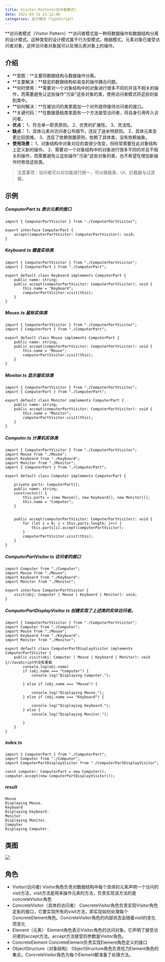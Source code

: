 ```yaml
---
title: Visitor-Pattern(访问者模式)
date: 2021-03-11 21:12:40
categories: 设计模式（TypeScript）
---
```

**访问者模式（Visitor Pattern）**访问者模式是一种将数据操作和数据结构分离的设计模式。这种类型的设计模式属于行为型模式。根据模式，元素对象已接受访问者对象，这样访问者对象就可以处理元素对象上的操作。

## 介绍
- **意图：**主要将数据结构与数据操作分离。
- **主要解决：**稳定的数据结构和易变的操作耦合问题。
- **何时使用：**需要对一个对象结构中的对象进行很多不同的并且不相关的操作，而需要避免让这些操作"污染"这些对象的类，使用访问者模式将这些封装到类中。
- **如何解决：**在被访问的类里面加一个对外提供接待访问者的接口。
- **关键代码：**在数据基础类里面有一个方法接受访问者，将自身引用传入访问者。
- **优点：**
 1、符合单一职责原则。 
2、优秀的扩展性。
 3、灵活性。
- **缺点：**
 1、具体元素对访问者公布细节，违反了迪米特原则。 
2、具体元素变更比较困难。 
3、违反了依赖倒置原则，依赖了具体类，没有依赖抽象。
- **使用场景：**
 1、对象结构中对象对应的类很少改变，但经常需要在此对象结构上定义新的操作。 
2、需要对一个对象结构中的对象进行很多不同的并且不相关的操作，而需要避免让这些操作"污染"这些对象的类，也不希望在增加新操作时修改这些类。
>注意事项：访问者可以对功能进行统一，可以做报表、UI、拦截器与过滤器。

## 示例
##### ComputerPart.ts 表示元素的接口
```
import { ComputerPartVisitor } from "./ComputerPartVisitor";

export interface ComputerPart {
    accept(computerPartVisitor: ComputerPartVisitor): void;
}
```
##### Keyboard.ts 键盘实体类
```
import { ComputerPartVisitor } from "./ComputerPartVisitor";
import { ComputerPart } from "./ComputerPart";

export default class Keyboard implements ComputerPart {
    public name: string;
    public accept(computerPartVisitor: ComputerPartVisitor): void {
        this.name = "Keyboard";
        computerPartVisitor.visit(this);
    }
}
```
##### Mouse.ts 鼠标实体类
```
import { ComputerPartVisitor } from "./ComputerPartVisitor";
import { ComputerPart } from "./ComputerPart";

export default class Mouse implements ComputerPart {
    public name: string;
    public accept(computerPartVisitor: ComputerPartVisitor): void {
        this.name = "Mouse";
        computerPartVisitor.visit(this);
    }
}
```
##### Monitor.ts 显示器实体类
```
import { ComputerPartVisitor } from "./ComputerPartVisitor";
import { ComputerPart } from "./ComputerPart";

export default class Monitor implements ComputerPart {
    public name: string;
    public accept(computerPartVisitor: ComputerPartVisitor): void {
        this.name = "Monitor";
        computerPartVisitor.visit(this);
    }
}
```
##### Computer.ts 计算机实体类
```
import { ComputerPartVisitor } from "./ComputerPartVisitor";
import Mouse from "./Mouse";
import Keyboard from "./Keyboard";
import Monitor from "./Monitor";
import { ComputerPart } from "./ComputerPart";

export default class Computer implements ComputerPart {

    private parts: ComputerPart[];
    public name: string;
    constructor() {
        this.parts = [new Mouse(), new Keyboard(), new Monitor()];
        this.name = "Computer";
    }


    public accept(computerPartVisitor: ComputerPartVisitor): void {
        for (let i = 0; i < this.parts.length; i++) {
            this.parts[i].accept(computerPartVisitor);
        }
        computerPartVisitor.visit(this);
    }
}
```
##### ComputerPartVisitor.ts 访问者的接口
```
import Computer from "./Computer";
import Mouse from "./Mouse";
import Keyboard from "./Keyboard";
import Monitor from "./Monitor";

export interface ComputerPartVisitor {
    visit(obj: Computer | Mouse | Keyboard | Monitor): void;
}
```
##### ComputerPartDisplayVisitor.ts 创建实现了上述类的实体访问者。
```
import { ComputerPartVisitor } from "./ComputerPartVisitor";
import Computer from "./Computer";
import Mouse from "./Mouse";
import Keyboard from "./Keyboard";
import Monitor from "./Monitor";

export default class ComputerPartDisplayVisitor implements ComputerPartVisitor {
    public visit(obj: Computer | Mouse | Keyboard | Monitor): void {//JavaScript中没有重载
        console.log(obj.name)
        if (obj.name === "Computer") {
            console.log("Displaying Computer.");

        } else if (obj.name === "Mouse") {

            console.log("Displaying Mouse.");
        } else if (obj.name === "Keyboard") {

            console.log("Displaying Keyboard.");
        } else {
            console.log("Displaying Monitor.");

        }
    }
}
```
##### index.ts
```
import { ComputerPart } from "./ComputerPart";
import Computer from "./Computer";
import ComputerPartDisplayVisitor from "./ComputerPartDisplayVisitor";

const computer: ComputerPart = new Computer();
computer.accept(new ComputerPartDisplayVisitor());
```
##### result
```
Mouse
Displaying Mouse.
Keyboard
Displaying Keyboard.
Monitor
Displaying Monitor.
Computer
Displaying Computer.
```
## 类图
![](https://upload-images.jianshu.io/upload_images/10024246-23af8b73c70c1911.png?imageMogr2/auto-orient/strip%7CimageView2/2/w/1240)


## 角色
- Visitor(访问者)
Visitor角色负责对数据结构中每个具体的元素声明一个访问的visit方法，visit方法是用来操作元素的方法，负责实现该方法的是concreteVisitor角色
- ConcreteVisitor（具体的访问者）
ConcreteVisitor角色负责实现Visitor角色定影的接口，它要实现所有的visit方法，即实现如何处理每个ConcreteElement角色。ConcreteVisitor角色的内部状态会随着visit的变化而变化
- Element（元素）
Element角色表示Visitor角色的访问对象。它声明了接受访问者的accept方法。accept方法接受的参数是Visitor角色。
- ConcreteElement
ConcreteElement负责实现Element角色定义的接口
- ObjectStructure（对象结构）
ObjectStructure角色负责吃力Element角色的集合。ConcreteVisitor角色为每个Element都准备了处理方法。
